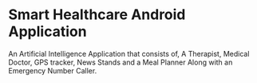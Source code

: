 # Smart Healthcare Android Application
 An Artificial Intelligence Application that consists of, A Therapist, Medical Doctor, GPS tracker, News Stands and a Meal Planner Along with an Emergency Number Caller.
